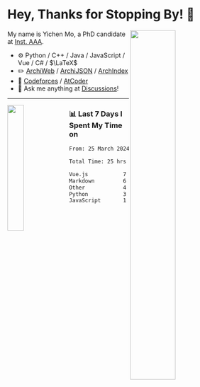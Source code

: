 # Hey, Thanks for Stopping By! 🦭

<picture>
    <source media="(prefers-color-scheme: dark)" srcset="https://github-readme-stats.vercel.app/api?username=amomorning&show_icons=true&theme=noctis_minimus&hide=issues">
    <img align="right" width="45%" src="https://github-readme-stats.vercel.app/api?username=amomorning&show_icons=true&theme=graywhite&hide=issues">
</picture>


My name is Yichen Mo, a PhD candidate at [Inst. AAA](https://archialgo.com).

-   :gear: Python / C++ / Java / JavaScript / Vue / C# / $\LaTeX$ 
-   :pencil2: [ArchiWeb](https://web.archialgo.com) / [ArchiJSON](https://www.food4rhino.com/en/app/archijson) / [ArchIndex](https://index.archialgo.com/) 
-   :abacus: [Codeforces](https://codeforces.com/profile/LaPluma) / [AtCoder](https://atcoder.jp/users/amomorning)
-   :thought_balloon: Ask me anything at [Discussions](https://github.com/amomorning/amomorning/discussions/new)!


---

<picture>
    <source media="(prefers-color-scheme: dark)" srcset="https://github-readme-stats.vercel.app/api/top-langs/?username=amomorning&hide=Mathematica&theme=noctis_minimus">
    <img align="left" width="27%" src="https://github-readme-stats.vercel.app/api/top-langs/?username=amomorning&hide=Mathematica&theme=graywhite">
</picture>

  
### 📊 Last 7 Days I Spent My Time on

<!--START_SECTION:waka-->

```txt
From: 25 March 2024 - To: 01 April 2024

Total Time: 25 hrs 11 mins

Vue.js           7 hrs 53 mins   ████████░░░░░░░░░░░░░░░░░   31.36 %
Markdown         6 hrs 27 mins   ██████▒░░░░░░░░░░░░░░░░░░   25.64 %
Other            4 hrs 21 mins   ████▒░░░░░░░░░░░░░░░░░░░░   17.31 %
Python           3 hrs 46 mins   ███▓░░░░░░░░░░░░░░░░░░░░░   15.02 %
JavaScript       1 hr            █░░░░░░░░░░░░░░░░░░░░░░░░   03.99 %
```

<!--END_SECTION:waka-->　　
